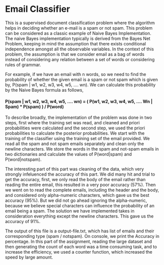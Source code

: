 # Email Classifier

This is a supervised document classification problem where the algorithm helps in deciding whether an e-mail is a spam or not spam. This problem can be considered as a classic example of Naive Bayes Implementation. The naive Bayes implementation typically is derived from the Bayes Net Problem, keeping in mind the assumption that there exists conditional independence amongst all the observable variables. In the context of this problem, the assumption is that we consider email as a bag of words instead of considering any relation between a set of words or considering rules of grammar.

For example, if we have an email with n words, so we need to find the probability of whether the given email is a spam or not spam which is given by, P(spam | w1, w2, w3, w4, w5, …. wn). We can calculate this probability by the Naive Bayes formula as follows,

#### P(spam | w1, w2, w3, w4, w5, …. wn) = ( P(w1, w2, w3, w4, w5, …. Wn | Spam) * P(spam) ) / P(word)

To describe broadly, the implementation of the problem was done in two steps, first where the training set was read, and cleaned and priori probabilities were calculated and the second step, we used the priori probabilities to calculate the posterior probabilities. We start with the training of the classifier using the training set of the email provided. We read all the spam and not spam emails separately and clean only the newline characters. We store the words in the spam and not-spam emails in two dictionaries and calculate the values of P(word|spam) and P(word|notspam).

The interesting part of this part was cleaning of the data, which very strongly infeluenced the accuracy of this part. We did many hit and trial to get the accuracy, first, we only read the body of the email rather than reading the entire email, this resulted in a very poor accuracy (57%). Then we went on to read the complete emails, including the header and the body, and considered only alpha-numeric characters, which gave us the best accuracy (95%). But we did not go ahead ignoring the alpha-numeric, because we believe special characters can influence the probability of an email being a spam. The solution we have implemented takes in consideration everything except the newline characters. This gave us the accuracy of 91%.

The output of this file is a output-file.txt, which has list of emails and their corresponding type (spam / notspam). On console, we print the Accuracy in percentage. In this part of the assignment, reading the large dataset and then generating the count of each word was a time consuming task, and to increase the efficiency, we used a counter function, which increased the speed by large amount.
